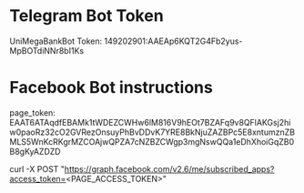 Telegram Bot Token
==================

UniMegaBankBot
Token: 149202901:AAEAp6KQT2G4Fb2yus-MpBOTdiNNr8bI1Ks

Facebook Bot instructions
=========================

page_token: EAAT6ATAqdfEBAMk1tWDEZCWHw6lM816V9hEOt7BZAFq9v8QFlAKGsj2hiw0paoRz32cO2GVRezOnsuyPhBvDDvK7YRE8BkNjuZAZBPc5E8xntumznZBMLS5WnKcRKgrMZCOAjwQPZA7cNZBZCWgp3mgNswQQa1eDhXhoiGqZB0B8gKyAZDZD

curl -X POST "https://graph.facebook.com/v2.6/me/subscribed_apps?access_token=<PAGE_ACCESS_TOKEN>"

